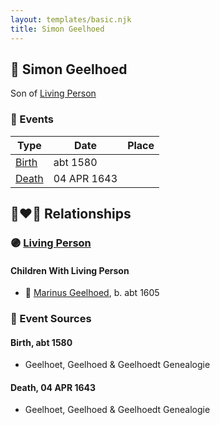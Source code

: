 ```yaml
---
layout: templates/basic.njk
title: Simon Geelhoed
---
```

## 🔵 Simon Geelhoed

Son of [Living Person](/people/5/5696556)

### 📆 Events

Type | Date | Place
------ | ------ | ------
[Birth](#event-13889113-4fc9-4992-aa74-45cb3f1ba4a4) | abt 1580 |
[Death](#event-5e0408f6-feb3-488e-aba1-dbe092958a31) | 04 APR 1643 |

## 👩‍❤️‍👨 Relationships

### 🟣 [Living Person](/people/1/19894026)

#### Children With Living Person
* 🔵 [Marinus Geelhoed](/people/4/47020978), b. abt 1605
### 📰 Event Sources

#### <a id="event-13889113-4fc9-4992-aa74-45cb3f1ba4a4"></a> Birth, abt 1580
* Geelhoet, Geelhoed & Geelhoedt Genealogie

#### <a id="event-5e0408f6-feb3-488e-aba1-dbe092958a31"></a> Death, 04 APR 1643
* Geelhoet, Geelhoed & Geelhoedt Genealogie